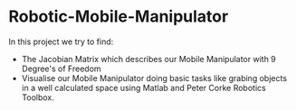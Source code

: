 # Robotic-Mobile-Manipulator

In this project we try to find:
 - The Jacobian Matrix which describes our Mobile Manipulator with 9 Degree's of Freedom 
 - Visualise our Mobile Manipulator doing basic tasks like grabing objects in a 
   well calculated space using Matlab and Peter Corke Robotics Toolbox.
